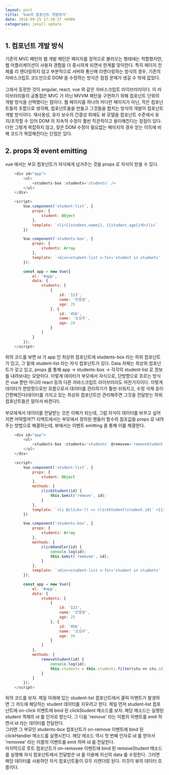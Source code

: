```yaml
---
layout: post
title: 'Vue의 컴포넌트 개발방식'
date: 2018-09-25 17:30:37 +0900
categories: jekyll update
---
```


## 1. 컴포넌트 개발 방식

기존의 MVC 패턴의 웹 개발 패턴은 페이지를 정적으로 불러오는 형태에는 적합했지만, 웹 어플리케이션이 사용자 경험을 더 중시하게 되면서 한계를 맞이한다. 특히 페이지 전체를 리 렌더링하지 않고 부분적으로 서버와 통신해 리렌더링하는 방식의 경우, 기존의 자바스크립트 코드만으로 DOM 을 수정하는 방식은 점점 문제가 생길 수 밖에 없었다. <br><br>
그래서 등장한 것이 angular, react, vue 와 같은 자바스크립트 라이브러리이다.
이 라이브러리들의 공통점은 MVC 가 아닌 MVVM 패턴을 구현하기 위해 컴포넌트 단위의 개발 방식을 선택했다는 점이다.
웹 페이지를 하나의 커다란 페이지가 아닌, 작은 컴포넌트들의 조합으로 생각해, 컴포넌트들을 만들고 그것들을 합치는 방식의 개발이 컴포넌트 개발 방식이다.
재사용성, 유지 보수의 간결성 외에도 뷰 모델을 컴포넌트 수준에서 유지/조작할 수 있어 DOM 의 지속적 수정이 훨씬 직관적이고 용이해진다는 장점이 있다.
다만 그렇게 복잡하지 않고, 잦은 DOM 수정이 필요없는 페이지의 경우 얻는 이득에 비해 코드가 복잡해진다는 단점은 있다.

## 2. props 와 event emitting

vue 에서는 부모 컴포넌트가 자식에게 넘겨주는 것을 props 로 자식이 받을 수 있다.

```javascript
    <div id="app">
        <ul>
            <students-box :students='students' />
        </ul>
    </div>

    <script>
        Vue.component('student-list', {
            props: {
                student: Object
            },
            template: `<li>{{student.name}}, {{student.age}}세</li>`
        })

        Vue.component('students-box', {
            props: {
                students: Array
            },
            template: `<div><student-list v-for='student in students' :student='student' :key='student.id' /></div>`
        });

        const app = new Vue({
            el: '#app',
            data: {
                students: [
                    {
                        id: '123',
                        name: '안웅장',
                        age: 25
                    }, {
                        id: '456',
                        name: '오상우',
                        age: 24
                    }
                ]
            }
        });
    </script>
```

위의 코드를 보면 id 가 app 인 최상위 컴포넌트에 students-box 라는 하위 컴포넌트가 있고, 그 밑에 student-list 라는 자식 컴포넌트가 있다. Data 자체는 최상위 컴포넌트가 갖고 있고, props 를 통해 app -> students-box -> 각각의 student-list 로 정보를 내려보내는 모양이다.
이렇게 데이터가 부모에서 자식으로, 단방향으로 흐르는 방식은 vue 뿐만 아니라 react 등의 다른 자바스크립트 라이브러리도 마찬가지이다.
이렇게 데이터가 한방향으로만 흐름으로서 데이터를 관리하기가 훨씬 쉬워지고, 수정 삭제 등이 간편해진다(데이터를 가지고 있는 최상위 컴포넌트만 관리해주면 그것을 전달받는 하위 컴포넌트들은 알아서 바뀐다!). <br><br>
부모에게서 데이터를 전달받는 것은 이해가 되는데, 그럼 자식이 데이터를 바꾸고 싶어지면 어떡할까?? 리액트에서는 부모에서 정의된 핸들러 함수의 참조값을 props 로 내려주는 방법으로 해결하는데, 뷰에서는 이벤트 emitting 을 통해 이를 해결한다. <br>

```javascript
    <div id="app">
        <ul>
            <students-box :students='students' @removee='removeStudent' />
        </ul>
    </div>

    <script>
        Vue.component('student-list', {
            props: {
                student: Object
            },
            methods: {
                clickStudent(id) {
                    this.$emit('remove', id);
                }
            },
            template: `<li @click='() => clickStudent(student.id)' >{{student.name}}, {{student.age}}세</li>`
        })

        Vue.component('students-box', {
            props: {
                students: Array
            },
            methods: {
                clickHandler(id) {
                    console.log(id);
                    this.$emit('removee', id);
                }
            },
            template: `<div><student-list v-for='student in students' :student='student' :key='student.id' @remove='clickHandler' /></div>`
        });

        const app = new Vue({
            el: '#app',
            data: {
                students: [
                    {
                        id: '123',
                        name: '안웅장',
                        age: 25
                    }, {
                        id: '456',
                        name: '오상우',
                        age: 24
                    }
                ]
            },
            methods: {
                removeStudent(id) {
                    console.log(id);
                    this.students = this.students.filter(stu => stu.id !== id);
                }
            }
        });
    </script>
```

위의 코드를 보자. 제일 아래에 있는 student-list 컴포넌트에서 클릭 이벤트가 발생하면 그 카드에 해당하는 student 데이터를 지우려고 한다.
제일 먼저 student-list 컴포넌트에 on-click 이벤트에 bind 된 clickStudent 메소드를 보자. 해당 메소드는 실행된 student 객체의 id 를 인자로 받는다. 그 다음 'remove' 라는 이름의 이벤트를 emit 하면서 id 라는 데이터를 전달한다. <br>
그러면 그 부모인 students-box 컴포넌트가 on-remove 이벤트에 bind 된 clickHandler 메소드를 실행시킨다. 해당 메소드 역시 첫 번째 인자로 id 를 받아서 'removee' 라는 이름의 이벤트를 emit 하며 id 를 전달한다. <br>
마지막으로 루트 컴포넌트가 on-removee 이벤트에 bind 된 removeStudent 메소드를 실행해 자식 컴포넌트에서 전달받은 id 를 이용해 자신의 data 를 수정한다. 그러면 해당 데이터를 사용하던 자식 컴포넌트들이 모두 리렌더링 된다. 이것이 뷰의 데이터 흐름이다.
